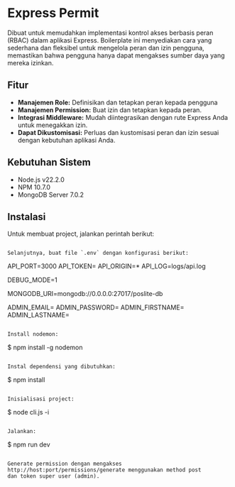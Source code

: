 # Express Permit

Dibuat untuk memudahkan implementasi kontrol akses berbasis peran (RBAC) dalam aplikasi Express. Boilerplate ini menyediakan cara yang sederhana dan fleksibel untuk mengelola peran dan izin pengguna, memastikan bahwa pengguna hanya dapat mengakses sumber daya yang mereka izinkan.

## Fitur

- **Manajemen Role:** Definisikan dan tetapkan peran kepada pengguna
- **Manajemen Permission:** Buat izin dan tetapkan kepada peran.
- **Integrasi Middleware:** Mudah diintegrasikan dengan rute Express Anda untuk menegakkan izin.
- **Dapat Dikustomisasi:** Perluas dan kustomisasi peran dan izin sesuai dengan kebutuhan aplikasi Anda.

## Kebutuhan Sistem

- Node.js v22.2.0
- NPM 10.7.0
- MongoDB Server 7.0.2

## Instalasi

Untuk membuat project, jalankan perintah berikut:

```

Selanjutnya, buat file `.env` dengan konfigurasi berikut:

```

API_PORT=3000
API_TOKEN=<your-token>
API_ORIGIN=\*
API_LOG=logs/api.log

DEBUG_MODE=1

MONGODB_URI=mongodb://0.0.0.0:27017/poslite-db

ADMIN_EMAIL=<your-email>
ADMIN_PASSWORD=<your-password>
ADMIN_FIRSTNAME=<your-firstname>
ADMIN_LASTNAME=<your-lastname>

```

Install nodemon:

```

$ npm install -g nodemon

```

Instal dependensi yang dibutuhkan:

```

$ npm install

```

Inisialisasi project:

```

$ node cli.js -i

```

Jalankan:

```

$ npm run dev

```

Generate permission dengan mengakses http://host:port/permissions/generate menggunakan method post
dan token super user (admin).
```

